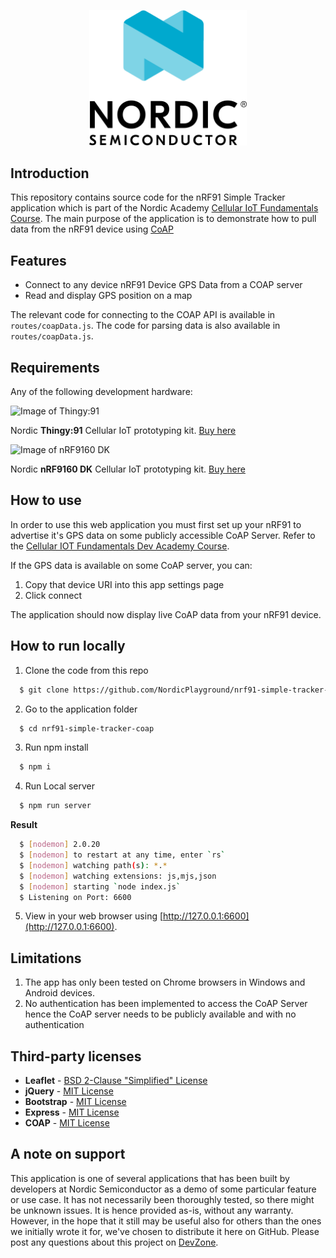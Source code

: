 <p align="center">
  <img style="width:50%;" src="/public/images/512px-Nordic_Semiconductor_Company_Logo.png">
</p>

## Introduction
This repository contains source code for the nRF91 Simple Tracker application which is part of the Nordic Academy [Cellular IoT Fundamentals Course](https://academy.nordicsemi.com/courses/cellular-iot-fundamentals/). The main purpose of the application is to demonstrate how to pull data from the nRF91 device using [CoAP](https://developer.nordicsemi.com/nRF_Connect_SDK/doc/latest/nrf/samples/nrf9160/coap_client/README.html)

## Features
* Connect to any device nRF91 Device GPS Data from a COAP server
* Read and display GPS position on a map

The relevant code for connecting to the COAP API is available in `routes/coapData.js`. The code for parsing data is also available in `routes/coapData.js`.

## Requirements
Any of the following development hardware: 

![Image of Thingy:91](https://github.com/NordicPlayground/nrf91-simple-tracker-coap/blob/main/public/images/thingy91.png)

Nordic **Thingy:91** Cellular IoT prototyping kit. [Buy here](https://www.nordicsemi.com/About-us/BuyOnline?search_token=nRF6943&series_token=nRF9160)

![Image of nRF9160 DK](https://github.com/NordicPlayground/nrf91-simple-tracker-coap/blob/main/public/images/nRF59160-DK.webp)

Nordic **nRF9160 DK** Cellular IoT prototyping kit. [Buy here](https://www.nordicsemi.com/About-us/BuyOnline?search_token=nrf9160-DK&series_token=nRF9160)

## How to use
In order to use this web application you must first set up your nRF91 to advertise it's GPS data on some publicly accessible CoAP Server. Refer to the [Cellular IOT Fundamentals Dev Academy Course](https://academy.nordicsemi.com/courses/cellular-iot-fundamentals/).

If the GPS data is available on some CoAP server, you can:
1. Copy that device URI into this app settings page
2. Click connect

The application should now display live CoAP data from your nRF91 device.

## How to run locally 

1. Clone the code from this repo

```bash
  $ git clone https://github.com/NordicPlayground/nrf91-simple-tracker-coap.git
```

2. Go to the application folder

```bash
  $ cd nrf91-simple-tracker-coap
```

3. Run npm install

```bash
  $ npm i
```

4. Run Local server

```bash
  $ npm run server
```

**Result**

```bash
  $ [nodemon] 2.0.20
  $ [nodemon] to restart at any time, enter `rs`
  $ [nodemon] watching path(s): *.*
  $ [nodemon] watching extensions: js,mjs,json
  $ [nodemon] starting `node index.js`
  $ Listening on Port: 6600
```
5. View in your web browser using [http://127.0.0.1:6600](http://127.0.0.1:6600).

## Limitations
1. The app has only been tested on Chrome browsers in Windows and Android devices.
2. No authentication has been implemented to access the CoAP Server hence the CoAP server needs to be publicly available and with no authentication

## Third-party licenses
* **Leaflet** - [BSD 2-Clause "Simplified" License](https://github.com/Leaflet/Leaflet/blob/master/LICENSE)
* **jQuery** - [MIT License](https://jquery.org/license/)
* **Bootstrap** - [MIT License](https://getbootstrap.com/docs/4.0/about/license/)
* **Express** - [MIT License](https://github.com/expressjs/express/blob/HEAD/LICENSE)
* **COAP** - [MIT License](https://github.com/mcollina/node-coap/blob/master/LICENSE.md)

## A note on support
This application is one of several applications that has been built by developers at Nordic Semiconductor as a demo of some particular feature or use case. It has not necessarily been thoroughly tested, so there might be unknown issues. It is hence provided as-is, without any warranty. However, in the hope that it still may be useful also for others than the ones we initially wrote it for, we've chosen to distribute it here on GitHub. Please post any questions about this project on [DevZone](https://devzone.nordicsemi.com/).

